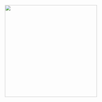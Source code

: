 <img src="https://github-readme-stats.vercel.app/api?username=yusancky&count_private=true&show_icons=true&bg_color=ffffff00&text_color=666666&include_all_commits=true&hide_border=true" align="right" width="300" />

